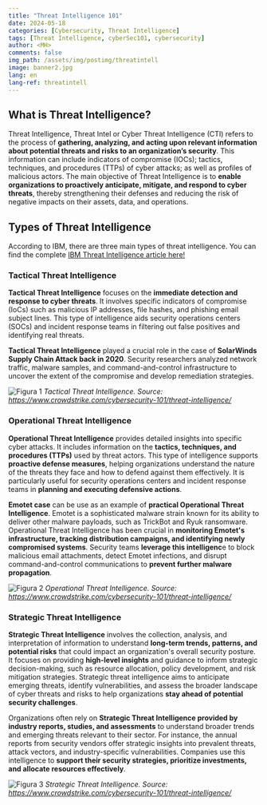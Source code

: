 ```yaml
---
title: "Threat Intelligence 101"
date: 2024-05-18
categories: [Cybersecurity, Threat Intelligence]
tags: [Threat Intelligence, cyberSec101, cybersecurity]
author: <MH>
comments: false
img_path: /assets/img/postimg/threatintell
image: banner2.jpg
lang: en
lang-ref: threatintell
---
```


## What is Threat Intelligence?

Threat Intelligence, Threat Intel or Cyber Threat Intelligence (CTI) refers to the process of **gathering, analyzing, and acting upon relevant information about potential threats and risks to an organization’s security**. This information can include indicators of compromise (IOCs); tactics, techniques, and procedures (TTPs) of cyber attacks; as well as profiles of malicious actors. The main objective of Threat Intelligence is to **enable organizations to proactively anticipate, mitigate, and respond to cyber threats**, thereby strengthening their defenses and reducing the risk of negative impacts on their assets, data, and operations.

## Types of Threat Intelligence

According to IBM, there are three main types of threat intelligence. You can find the complete [IBM Threat Intelligence article here!](https://www.ibm.com/topics/threat-intelligence#Types+of+threat+intelligence)

### Tactical Threat Intelligence
**Tactical Threat Intelligence** focuses on the **immediate detection and response to cyber threats**. It involves specific indicators of compromise (IoCs) such as malicious IP addresses, file hashes, and phishing email subject lines. This type of intelligence aids security operations centers (SOCs) and incident response teams in filtering out false positives and identifying real threats.

**Tactical Threat Intelligence** played a crucial role in the case of **SolarWinds Supply Chain Attack back in 2020**. Security researchers analyzed network traffic, malware samples, and command-and-control infrastructure to uncover the extent of the compromise and develop remediation strategies.

![Figura 1](1.png)
*Tactical Threat Intelligence.
Source: https://www.crowdstrike.com/cybersecurity-101/threat-intelligence/*

### Operational Threat Intelligence
**Operational Threat Intelligence** provides detailed insights into specific cyber attacks. It includes information on the **tactics, techniques, and procedures (TTPs)** used by threat actors. This type of intelligence supports **proactive defense measures**, helping organizations understand the nature of the threats they face and how to defend against them effectively. It is particularly useful for security operations centers and incident response teams in **planning and executing defensive actions**.

**Emotet case** can be use as an example of **practical Operational Threat Intelligence**. Emotet is a sophisticated malware strain known for its ability to deliver other malware payloads, such as TrickBot and Ryuk ransomware. Operational Threat Intelligence has been crucial in **monitoring Emotet's infrastructure, tracking distribution campaigns, and identifying newly compromised systems**. Security teams **leverage this intelligenc**e to block malicious email attachments, detect Emotet infections, and disrupt command-and-control communications to **prevent further malware propagation**.

![Figura 2](2.png)
*Operational Threat Intelligence.
Source: https://www.crowdstrike.com/cybersecurity-101/threat-intelligence/*

### Strategic Threat Intelligence
**Strategic Threat Intelligence** involves the collection, analysis, and interpretation of information to understand **long-term trends, patterns, and potential risks** that could impact an organization's overall security posture. It focuses on providing **high-level insights** and guidance to inform strategic decision-making, such as resource allocation, policy development, and risk mitigation strategies. Strategic threat intelligence aims to anticipate emerging threats, identify vulnerabilities, and assess the broader landscape of cyber threats and risks to help organizations **stay ahead of potential security challenges**.

Organizations often rely on **Strategic Threat Intelligence provided by industry reports, studies, and assessments** to understand broader trends and emerging threats relevant to their sector. For instance, the annual reports from security vendors offer strategic insights into prevalent threats, attack vectors, and industry-specific vulnerabilities. Companies use this intelligence to **support their security strategies, prioritize investments, and allocate resources effectively**.

![Figura 3](3.png)
*Strategic Threat Intelligence.
Source: https://www.crowdstrike.com/cybersecurity-101/threat-intelligence/*




